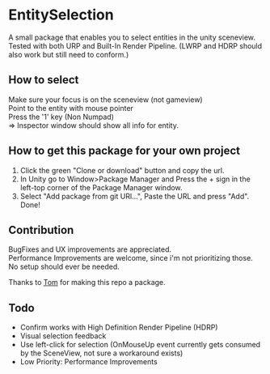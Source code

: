 # EntitySelection
A small package that enables you to select entities in the unity sceneview.  
Tested with both URP and Built-In Render Pipeline. (LWRP and HDRP should also work but still need to conform.)  

## How to select
Make sure your focus is on the sceneview (not gameview)  
Point to the entity with mouse pointer  
Press the '1' key (Non Numpad)  
=> Inspector window should show all info for entity.  

## How to get this package for your own project
1. Click the green "Clone or download" button and copy the url.  
2. In Unity go to Window>Package Manager and Press the + sign in the left-top corner of the Package Manager window.  
3. Select "Add package from git URl...", Paste the URL and press "Add".  
Done!  

## Contribution
BugFixes and UX improvements are appreciated.  
Performance Improvements are welcome, since i'm not prioritizing those.  
No setup should ever be needed.  

Thanks to [Tom](https://github.com/Moosichu) for making this repo a package.  

## Todo
* Confirm works with High Definition Render Pipeline (HDRP)  
* Visual selection feedback
* Use left-click for selection (OnMouseUp event currently gets consumed by the SceneView, not sure a workaround exists)  
* Low Priority: Performance Improvements
